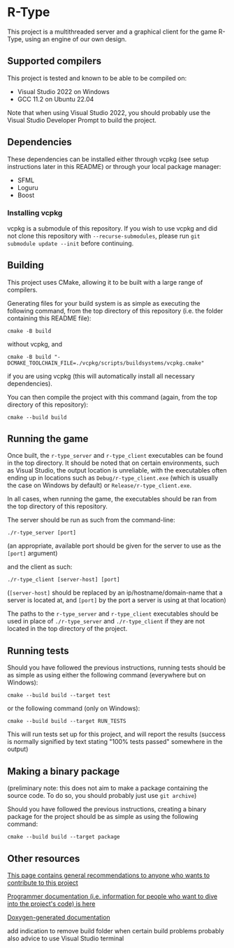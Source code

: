 # R-Type

This project is a multithreaded server and a graphical client for the game R-Type, using an engine of our own design.

## Supported compilers

This project is tested and known to be able to be compiled on:
- Visual Studio 2022 on Windows
- GCC 11.2 on Ubuntu 22.04

Note that when using Visual Studio 2022, you should probably use the Visual Studio Developer Prompt to build the project.

## Dependencies

These dependencies can be installed either through vcpkg (see setup instructions later in this README) or through your local package manager:

- SFML
- Loguru
- Boost

### Installing vcpkg

vcpkg is a submodule of this repository.
If you wish to use vcpkg and did not clone this repository with `--recurse-submodules`, please run `git submodule update --init` before continuing.

## Building

This project uses CMake, allowing it to be built with a large range of compilers.

Generating files for your build system is as simple as executing the following command, from the top directory of this repository (i.e. the folder containing this README file):

```
cmake -B build
```

without vcpkg, and

```
cmake -B build "-DCMAKE_TOOLCHAIN_FILE=./vcpkg/scripts/buildsystems/vcpkg.cmake"
```

if you are using vcpkg (this will automatically install all necessary dependencies).

You can then compile the project with this command (again, from the top directory of this repository):

```
cmake --build build
```

## Running the game

Once built, the `r-type_server` and `r-type_client` executables can be found in the top directory. It should be noted that on certain environments, such as Visual Studio, the output location is unreliable, with the executables often ending up in locations such as `Debug/r-type_client.exe` (which is usually the case on Windows by default) or `Release/r-type_client.exe`.

In all cases, when running the game, the executables should be ran from the top directory of this repository.

The server should be run as such from the command-line:

```
./r-type_server [port]
```

(an appropriate, available port should be given for the server to use as the `[port]` argument)

and the client as such:

```
./r-type_client [server-host] [port]
```

(`[server-host]` should be replaced by an ip/hostname/domain-name that a server is located at, and `[port]` by the port a server is using at that location)

The paths to the `r-type_server` and `r-type_client` executables should be used in place of `./r-type_server` and `./r-type_client` if they are not located in the top directory of the project.

## Running tests

Should you have followed the previous instructions, running tests should be as simple as using either the following command (everywhere but on Windows):

```
cmake --build build --target test
```

or the following command (only on Windows):

```
cmake --build build --target RUN_TESTS
```

This will run tests set up for this project, and will report the results (success is normally signified by text stating "100% tests passed" somewhere in the output)

## Making a binary package

(preliminary note: this does not aim to make a package containing the source code. To do so, you should probably just use `git archive`)

Should you have followed the previous instructions, creating a binary package for the project should be as simple as using the following command:

```
cmake --build build --target package
```

## Other resources

[This page contains general recommendations to anyone who wants to contribute to this project](./CONTRIBUTING.md)

[Programmer documentation (i.e. information for people who want to dive into the project's code) is here](./docs/INTRODUCTION.md)

[Doxygen-generated documentation](https://gabrielravier.github.io/epitech-rtype/)





add indication to remove build folder when certain build problems probably
also advice to use Visual Studio terminal
